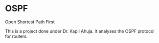 # OSPF
Open Shortest Path First


This is a project done under Dr. Kapil Ahuja. It analyses the OSPF protocol for routers.

